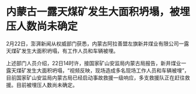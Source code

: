# 内蒙古一露天煤矿发生大面积坍塌，被埋压人数尚未确定

2月22日，澎湃新闻从权威部门获悉，内蒙古阿拉善盟左旗新井煤业有限公司一露天煤矿发生大面积坍塌，有工作人员和车辆被埋。

上述部门人员介绍，22日14时许，接国家矿山安监局内蒙古局报告，新井煤业一露天煤矿发生大面积坍塌，“视频反映，现场造成多名现场工作人员和车辆被埋”，目前国家矿山安监局内蒙古局已经启动事故救援一级响应，多支救援队正在赶往救援。目前被埋压人数尚未确定。

